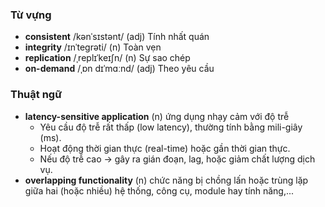 ### Từ vựng

- **consistent** /kənˈsɪstənt/ (adj) Tính nhất quán
- **integrity** /ɪnˈteɡrəti/ (n) Toàn vẹn
- **replication** /ˌreplɪˈkeɪʃn/ (n) Sự sao chép
- **on-demand** /ˌɒn dɪˈmɑːnd/ (adj) Theo yêu cầu

### Thuật ngữ

- **latency-sensitive application** (n) ứng dụng nhạy cảm với độ trễ
  - Yêu cầu độ trễ rất thấp (low latency), thường tính bằng mili-giây (ms).
  - Hoạt động thời gian thực (real-time) hoặc gần thời gian thực.
  - Nếu độ trễ cao → gây ra gián đoạn, lag, hoặc giảm chất lượng dịch vụ.
- **overlapping functionality** (n) chức năng bị chồng lấn hoặc trùng lặp giữa hai (hoặc nhiều) hệ thống, công cụ, module hay tính năng,...
